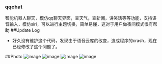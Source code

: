 
### qqchat
智能机器人聊天，模仿qq聊天界面，查天气，查新闻，讲笑话等等功能，支持语音输入，模仿siri，可以进行主题切换，简单易懂，这对于用户做夜间模式很有帮助
##Update Log
- 好久没有维护这个代码，发现由于语音云库的改变，造成程序的crash，现在已经修改了这个问题了。



##Photo
![image](http://a3.qpic.cn/psb?/V14QknOK3ve1Ih/0uqDRQDmuJOANVzUtc8FVN*IBmy8MThvvFwOnHHIqjA!/b/dG4AAAAAAAAA&bo=dwGbAgAAAAADAMo!&rf=viewer_4)
![image](http://a3.qpic.cn/psb?/V14QknOK3ve1Ih/h*qxpopNeMTPGet640PJf6NkRP7jUerRd0ndhHL4dWI!/b/dHMBAAAAAAAA&bo=dwGbAgAAAAADB80!&rf=viewer_4)
![image](http://a3.qpic.cn/psb?/V14QknOK3ve1Ih/p*vuwkRTdogetSPn3fx0DSQrDVFpkjBzE2htiTjC.aM!/b/dGsAAAAAAAAA&bo=dwGbAgAAAAADAMo!&rf=viewer_4)
![image](http://a3.qpic.cn/psb?/V14QknOK3ve1Ih/NNz2vw29SFlf9JxqOa7GhBye.QCgAaxqkxdAwUDlwhA!/b/dHMBAAAAAAAA&bo=dwGbAgAAAAADAMo!&rf=viewer_4)




